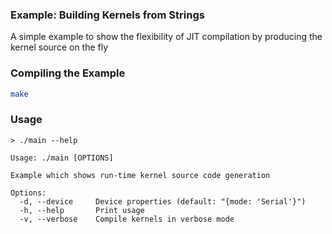 ### Example: Building Kernels from Strings

A simple example to show the flexibility of JIT compilation by producing the kernel source on the fly

### Compiling the Example

```bash
make
```

### Usage

```
> ./main --help

Usage: ./main [OPTIONS]

Example which shows run-time kernel source code generation

Options:
  -d, --device     Device properties (default: "{mode: 'Serial'}")
  -h, --help       Print usage
  -v, --verbose    Compile kernels in verbose mode
```
